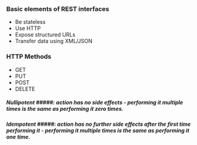 ### Basic elements of REST interfaces ###
- Be stateless
- Use HTTP
- Expose structured URLs
- Transfer data using XML/JSON

### HTTP Methods ###
- GET
- PUT
- POST
- DELETE

##### Nullipotent #####: action has no side effects - performing it multiple times is the same as performing it zero times.

##### Idempotent #####: action has no further side effects after the first time performing it - performing it multiple times is the same as performing it one time.
